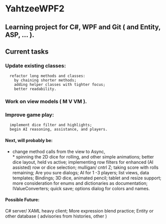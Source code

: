 # YahtzeeWPF2
## Learning project for C#, WPF and Git ( and Entity, ASP, ... ).

## Current tasks
  ### Update existing classes:  
      refactor long methods and classes:
        by chaining shorter methods;
        adding helper classes with tighter focus;
        better readability.
        
  ### Work on view models  ( M V VM ).
  
  ### Improve game play:
      implement dice filter and highlights; 
      begin AI reasoning, assistance, and players. 
  
#### Next, will probably be: 
  *  change method calls from the view to Async,  
    * spinning the 2D dice for rolling, and other simple animations; 
  better dice layout, held vs active; 
    implementing row filters for enhanced (AI assisted) row or dice selection;
  mulligan/ cntrl Z;
  taking score with rolls remaining;
  Are you sure dialogs;
  AI  for 1 -3 players;
  list views, data templates;
  Bindings;
  3D dice, animated pencil;
  tablet and resize  support;
  more consideration for enums and dictionaries as documentation;
  IValueConverters;
  quick save;
  options dialog for colors and names.
  
 #### Possible Future:
  C# server/ XAML heavy client;
  More expression blend practice;
  Entity or other database ( advisories from histories, other )
  
  
